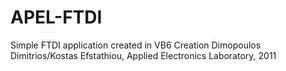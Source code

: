 # APEL-FTDI
Simple FTDI application created in VB6
Creation Dimopoulos Dimitrios/Kostas Efstathiou, Applied Electronics Laboratory, 2011
